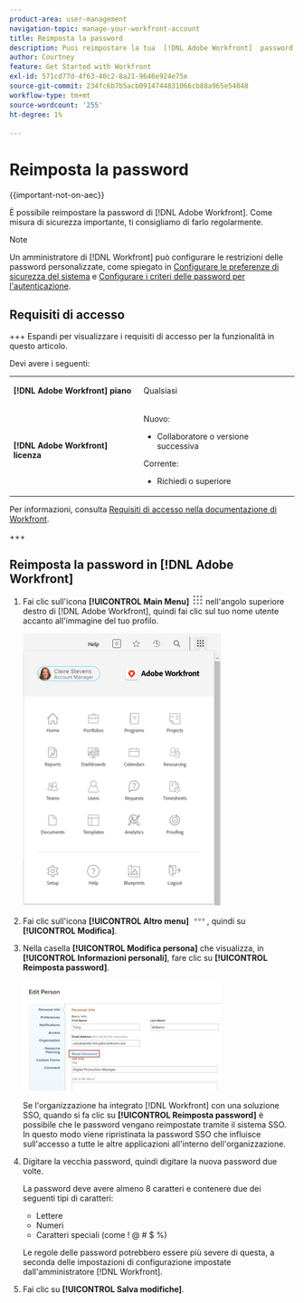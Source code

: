 ```yaml
---
product-area: user-management
navigation-topic: manage-your-workfront-account
title: Reimposta la password
description: Puoi reimpostare la tua  [!DNL Adobe Workfront]  password. Come misura di sicurezza importante, ti consigliamo di farlo regolarmente.
author: Courtney
feature: Get Started with Workfront
exl-id: 571cd77d-4f63-40c2-8a21-9646e924e75e
source-git-commit: 234fc6b7b5acb0914744831066cb88a965e54048
workflow-type: tm+mt
source-wordcount: '255'
ht-degree: 1%

---
```


# Reimposta la password

{{important-not-on-aec}}

È possibile reimpostare la password di [!DNL Adobe Workfront]. Come misura di sicurezza importante, ti consigliamo di farlo regolarmente.

>[!NOTE]
>
>Un amministratore di [!DNL Workfront] può configurare le restrizioni delle password personalizzate, come spiegato in [Configurare le preferenze di sicurezza del sistema](../../../administration-and-setup/manage-workfront/security/configure-security-preferences.md) e [Configurare i criteri delle password per l&#39;autenticazione](../../../administration-and-setup/manage-workfront/security/configure-password-policies-authentication.md).
>
><!-- [!DNL Workfront] administrator can also reset your password in an Enhanced Authentication enabled environment. For more information, see [Reset a user's password with Enhanced Authentication](../../../workfront-basics/manage-your-account-and-profile/managing-your-workfront-account/reset-user-password-eauth.md).-->

## Requisiti di accesso

+++ Espandi per visualizzare i requisiti di accesso per la funzionalità in questo articolo.

Devi avere i seguenti:

<table style="table-layout:auto"> 
 <col> 
 </col> 
 <col> 
 </col> 
 <tbody> 
  <tr> 
   <td role="rowheader"><strong>[!DNL Adobe Workfront] piano</strong></td> 
   <td> <p>Qualsiasi</p> </td> 
  </tr> 
  <tr> 
   <td role="rowheader"><strong>[!DNL Adobe Workfront] licenza</strong></td> 
   <td> 
      <p>Nuovo:</p>
         <ul>
         <li><p>Collaboratore o versione successiva</p></li>
         </ul>
      <p>Corrente:</p>
         <ul>
         <li><p>Richiedi o superiore</p></li>
         </ul>
   </td>
  </tr> 
 </tbody> 
</table>

Per informazioni, consulta [Requisiti di accesso nella documentazione di Workfront](/help/quicksilver/administration-and-setup/add-users/access-levels-and-object-permissions/access-level-requirements-in-documentation.md).

+++

## Reimposta la password in [!DNL Adobe Workfront]

1. Fai clic sull&#39;icona **[!UICONTROL Main Menu]** ![Main Menu icon](assets/main-menu-icon.png) nell&#39;angolo superiore destro di [!DNL Adobe Workfront], quindi fai clic sul tuo nome utente accanto all&#39;immagine del tuo profilo.

   ![Apri il menu principale e seleziona il tuo nome utente.](assets/main-menu-options-350x481.png)

1. Fai clic sull&#39;icona **[!UICONTROL Altro menu]** ![Altro](assets/more-icon.png), quindi su **[!UICONTROL Modifica]**.

1. Nella casella **[!UICONTROL Modifica persona]** che visualizza, in **[!UICONTROL Informazioni personali]**, fare clic su **[!UICONTROL Reimposta password]**.

   ![Modifica persona](assets/edit-person-box-350x196.jpg)

   Se l&#39;organizzazione ha integrato [!DNL Workfront] con una soluzione SSO, quando si fa clic su **[!UICONTROL Reimposta password]** è possibile che le password vengano reimpostate tramite il sistema SSO. In questo modo viene ripristinata la password SSO che influisce sull&#39;accesso a tutte le altre applicazioni all&#39;interno dell&#39;organizzazione.

1. Digitare la vecchia password, quindi digitare la nuova password due volte.

   La password deve avere almeno 8 caratteri e contenere due <!--of each--> dei seguenti tipi di caratteri:

   <!--* Uppercase letters
   * Lowercase letters-->
   * Lettere
   * Numeri
   * Caratteri speciali (come ! @ # $ %)

   Le regole delle password potrebbero essere più severe di questa, a seconda delle impostazioni di configurazione impostate dall&#39;amministratore [!DNL Workfront].

1. Fai clic su **[!UICONTROL Salva modifiche]**.
